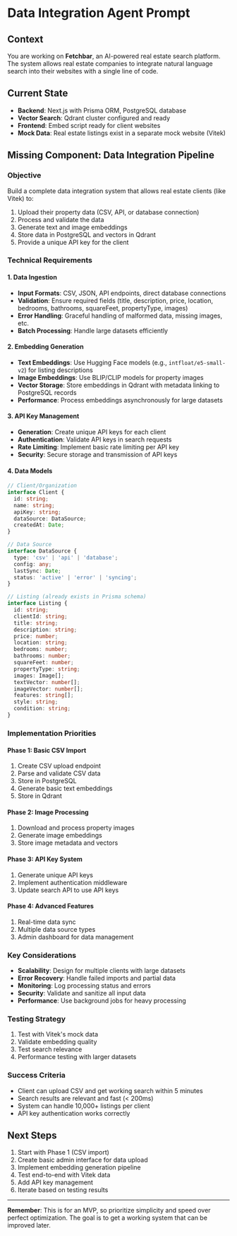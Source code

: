 # Data Integration Agent Prompt

## Context
You are working on **Fetchbar**, an AI-powered real estate search platform. The system allows real estate companies to integrate natural language search into their websites with a single line of code.

## Current State
- **Backend**: Next.js with Prisma ORM, PostgreSQL database
- **Vector Search**: Qdrant cluster configured and ready
- **Frontend**: Embed script ready for client websites
- **Mock Data**: Real estate listings exist in a separate mock website (Vitek)

## Missing Component: Data Integration Pipeline

### Objective
Build a complete data integration system that allows real estate clients (like Vitek) to:
1. Upload their property data (CSV, API, or database connection)
2. Process and validate the data
3. Generate text and image embeddings
4. Store data in PostgreSQL and vectors in Qdrant
5. Provide a unique API key for the client

### Technical Requirements

#### 1. Data Ingestion
- **Input Formats**: CSV, JSON, API endpoints, direct database connections
- **Validation**: Ensure required fields (title, description, price, location, bedrooms, bathrooms, squareFeet, propertyType, images)
- **Error Handling**: Graceful handling of malformed data, missing images, etc.
- **Batch Processing**: Handle large datasets efficiently

#### 2. Embedding Generation
- **Text Embeddings**: Use Hugging Face models (e.g., `intfloat/e5-small-v2`) for listing descriptions
- **Image Embeddings**: Use BLIP/CLIP models for property images
- **Vector Storage**: Store embeddings in Qdrant with metadata linking to PostgreSQL records
- **Performance**: Process embeddings asynchronously for large datasets

#### 3. API Key Management
- **Generation**: Create unique API keys for each client
- **Authentication**: Validate API keys in search requests
- **Rate Limiting**: Implement basic rate limiting per API key
- **Security**: Secure storage and transmission of API keys

#### 4. Data Models
```typescript
// Client/Organization
interface Client {
  id: string;
  name: string;
  apiKey: string;
  dataSource: DataSource;
  createdAt: Date;
}

// Data Source
interface DataSource {
  type: 'csv' | 'api' | 'database';
  config: any;
  lastSync: Date;
  status: 'active' | 'error' | 'syncing';
}

// Listing (already exists in Prisma schema)
interface Listing {
  id: string;
  clientId: string;
  title: string;
  description: string;
  price: number;
  location: string;
  bedrooms: number;
  bathrooms: number;
  squareFeet: number;
  propertyType: string;
  images: Image[];
  textVector: number[];
  imageVector: number[];
  features: string[];
  style: string;
  condition: string;
}
```

### Implementation Priorities

#### Phase 1: Basic CSV Import
1. Create CSV upload endpoint
2. Parse and validate CSV data
3. Store in PostgreSQL
4. Generate basic text embeddings
5. Store in Qdrant

#### Phase 2: Image Processing
1. Download and process property images
2. Generate image embeddings
3. Store image metadata and vectors

#### Phase 3: API Key System
1. Generate unique API keys
2. Implement authentication middleware
3. Update search API to use API keys

#### Phase 4: Advanced Features
1. Real-time data sync
2. Multiple data source types
3. Admin dashboard for data management

### Key Considerations
- **Scalability**: Design for multiple clients with large datasets
- **Error Recovery**: Handle failed imports and partial data
- **Monitoring**: Log processing status and errors
- **Security**: Validate and sanitize all input data
- **Performance**: Use background jobs for heavy processing

### Testing Strategy
1. Test with Vitek's mock data
2. Validate embedding quality
3. Test search relevance
4. Performance testing with larger datasets

### Success Criteria
- Client can upload CSV and get working search within 5 minutes
- Search results are relevant and fast (< 200ms)
- System can handle 10,000+ listings per client
- API key authentication works correctly

## Next Steps
1. Start with Phase 1 (CSV import)
2. Create basic admin interface for data upload
3. Implement embedding generation pipeline
4. Test end-to-end with Vitek data
5. Add API key management
6. Iterate based on testing results

---

**Remember**: This is for an MVP, so prioritize simplicity and speed over perfect optimization. The goal is to get a working system that can be improved later. 